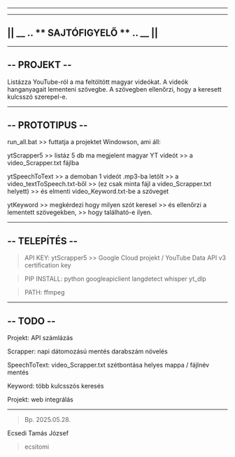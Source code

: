 _____________________________________
-------------------------------------
|| __ .. ** SAJTÓFIGYELŐ  ** .. __ ||
 -----------------------------------


--------
-- PROJEKT --
------

Listázza YouTube-ról a ma feltöltött magyar videókat.
A videók hanganyagait lementeni szövegbe.
A szövegben ellenőrzi, hogy a keresett kulcsszó szerepel-e.


--------
-- PROTOTIPUS --
------

run_all.bat     >> futtatja a projektet Windowson, ami áll:

ytScrapper5     >> listáz 5 db ma megjelent magyar YT videót
                >> a video_Scrapper.txt fájlba

ytSpeechToText  >> a demoban 1 videót .mp3-ba letölt
                >> a video_textToSpeech.txt-ből 
                >> (ez csak minta fájl a video_Scrapper.txt helyett)
                >> és elmenti video_Keyword.txt-be a szöveget

ytKeyword       >> megkérdezi hogy milyen szót keresel
                >> és ellenőrzi a lementett szövegekben,
                >> hogy található-e ilyen.


--------
-- TELEPÍTÉS --
------

> API KEY:
ytScrapper5 >> Google Cloud projekt / YouTube Data API v3 certification key

> PIP INSTALL:
python
googleapiclient
langdetect 
whisper
yt_dlp

> PATH:
ffmpeg



 --------
-- TODO -- 
  ------

Projekt:        API számlázás

Scrapper:       napi dátomozású mentés
                darabszám növelés

SpeechToText:   video_Scrapper.txt szétbontása
                helyes mappa / fájlnév mentés

Keyword:        több kulcsszós keresés

Projekt:        web integrálás


------------------------------------------------


> Bp. 2025.05.28.

Ecsedi Tamás József

> ecsitomi


